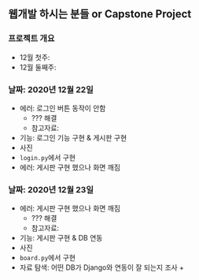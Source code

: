 ## 웹개발 하시는 분들 or Capstone Project
### 프로젝트 개요
- 12월 첫주: 
- 12월 둘째주: 
### 날짜: 2020년 12월 22일
- 에러: 로그인 버튼 동작이 안함
    + ??? 해결
    + 참고자료: 
- 기능: 로그인 기능 구현 & 게시판 구현
- 사진
- `login.py`에서 구현
- 에러: 게시판 구현 했으나 화면 깨짐
### 날짜: 2020년 12월 23일
- 에러: 게시판 구현 했으나 화면 깨짐
    + ??? 해결
    + 참고자료: 
- 기능: 게시판 구현 & DB 연동
- 사진
- `board.py`에서 구현
- 자료 탐색: 어떤 DB가 Django와 연동이 잘 되는지 조사
    + 